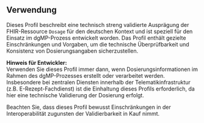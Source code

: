 ## Verwendung

Dieses Profil beschreibt eine technisch streng validierte Ausprägung der FHIR-Ressource `Dosage` für den deutschen Kontext und ist speziell für den Einsatz im dgMP-Prozess entwickelt worden. Das Profil enthält gezielte Einschränkungen und Vorgaben, um die technische Überprüfbarkeit und Konsistenz von Dosierungsangaben sicherzustellen. 

**Hinweis für Entwickler:**  
Verwenden Sie dieses Profil immer dann, wenn Dosierungsinformationen im Rahmen des dgMP-Prozesses erstellt oder verarbeitet werden. Insbesondere bei zentralen Diensten innerhalb der Telematikinfrastruktur (z.B. E-Rezept-Fachdienst) ist die Einhaltung dieses Profils erforderlich, da hier eine technische Validierung der Dosierung erfolgt.

Beachten Sie, dass dieses Profil bewusst Einschränkungen in der Interoperabilität zugunsten der Validierbarkeit in Kauf nimmt.
